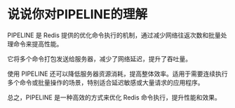 # 说说你对PIPELINE的理解

PIPELINE 是 Redis 提供的优化命令执行的机制，通过减少网络往返次数和批量处理命令来提高性能。

它将多个命令打包发送给服务器，减少了网络延迟，提升了吞吐量。

使用 PIPELINE 还可以降低服务器资源消耗，提高整体效率。适用于需要连续执行多个命令或批量操作的场景，特别适合延迟敏感或大量请求的应用程序。

总之，PIPELINE 是一种高效的方式来优化 Redis 命令执行，提升性能和效果。
